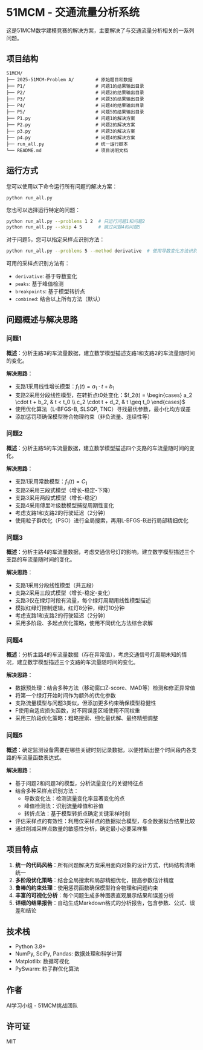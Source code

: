 # 51MCM - 交通流量分析系统

这是51MCM数学建模竞赛的解决方案，主要解决了与交通流量分析相关的一系列问题。

## 项目结构

```
51MCM/
├── 2025-51MCM-Problem A/        # 原始题目和数据
├── P1/                          # 问题1的结果输出目录
├── P2/                          # 问题2的结果输出目录
├── P3/                          # 问题3的结果输出目录
├── P4/                          # 问题4的结果输出目录
├── P5/                          # 问题5的结果输出目录
├── P1.py                        # 问题1的解决方案
├── P2.py                        # 问题2的解决方案
├── p3.py                        # 问题3的解决方案
├── p4.py                        # 问题4的解决方案
├── run_all.py                   # 统一运行脚本
└── README.md                    # 项目说明文档
```

## 运行方式

您可以使用以下命令运行所有问题的解决方案：

```bash
python run_all.py
```

您也可以选择运行特定的问题：

```bash
python run_all.py --problems 1 2  # 只运行问题1和问题2
python run_all.py --skip 4 5      # 跳过问题4和问题5
```

对于问题5，您可以指定采样点识别方法：

```bash
python run_all.py --problems 5 --method derivative  # 使用导数变化方法识别采样点
```

可用的采样点识别方法有：
- `derivative`: 基于导数变化
- `peaks`: 基于峰值检测
- `breakpoints`: 基于模型转折点
- `combined`: 结合以上所有方法（默认）

## 问题概述与解决思路

### 问题1

**概述**：分析主路3的车流量数据，建立数学模型描述支路1和支路2的车流量随时间的变化。

**解决思路**：
- 支路1采用线性增长模型：$f_1(t) = a_1 \cdot t + b_1$
- 支路2采用分段线性模型，在转折点t0处变化：$f_2(t) = \begin{cases} a_2 \cdot t + b_2, & t < t_0 \\ c_2 \cdot t + d_2, & t \geq t_0 \end{cases}$
- 使用优化算法（L-BFGS-B, SLSQP, TNC）寻找最优参数，最小化均方误差
- 添加惩罚项确保模型符合物理约束（非负流量、连续性等）

### 问题2

**概述**：分析主路5的车流量数据，建立数学模型描述四个支路的车流量随时间的变化。

**解决思路**：
- 支路1采用常数模型：$f_1(t) = C_1$
- 支路2采用三段式模型（增长-稳定-下降）
- 支路3采用两段式模型（增长-稳定）
- 支路4采用傅里叶级数模型捕捉周期性变化
- 考虑支路1和支路2的行驶延迟（2分钟）
- 使用粒子群优化（PSO）进行全局搜索，再用L-BFGS-B进行局部精细优化

### 问题3

**概述**：分析主路4的车流量数据，考虑交通信号灯的影响，建立数学模型描述三个支路的车流量随时间的变化。

**解决思路**：
- 支路1采用分段线性模型（共五段）
- 支路2采用三段式模型（增长-稳定-变化）
- 支路3仅在绿灯时段有流量，每个绿灯周期用线性模型描述
- 模拟红绿灯控制逻辑，红灯8分钟，绿灯10分钟
- 考虑支路1和支路2的行驶延迟（2分钟）
- 采用多阶段、多起点优化策略，使用不同优化方法综合求解

### 问题4

**概述**：分析主路4的车流量数据（存在异常值），考虑交通信号灯周期未知的情况，建立数学模型描述三个支路的车流量随时间的变化。

**解决思路**：
- 数据预处理：结合多种方法（移动窗口Z-score、MAD等）检测和修正异常值
- 将第一个绿灯开始时间作为额外的优化参数
- 支路流量模型与问题3类似，但添加更多约束确保模型稳健性
- F使用自适应损失函数，对不同误差区域使用不同权重
- 采用三阶段优化策略：粗略搜索、细化最优解、最终精细调整

### 问题5

**概述**：确定监测设备需要在哪些关键时刻记录数据，以便推断出整个时间段内各支路的车流量函数表达式。

**解决思路**：
- 基于问题2和问题3的模型，分析流量变化的关键特征点
- 结合多种采样点识别方法：
  - 导数变化法：检测流量变化率显著变化的点
  - 峰值检测法：识别流量峰值和谷值
  - 转折点法：基于模型转折点确定关键采样时刻
- 评估采样点的有效性：利用仅采样点的数据拟合模型，与全数据拟合结果比较
- 通过削减采样点数量的敏感性分析，确定最小必要采样集

## 项目特点

1. **统一的代码风格**：所有问题解决方案采用面向对象的设计方式，代码结构清晰统一
2. **多阶段优化策略**：结合全局搜索和局部精细优化，提高参数估计精度
3. **鲁棒的约束处理**：使用惩罚函数确保模型符合物理和问题约束
4. **丰富的可视化分析**：每个问题生成多种图表直观展示结果和误差分析
5. **详细的结果报告**：自动生成Markdown格式的分析报告，包含参数、公式、误差和结论

## 技术栈

- Python 3.8+
- NumPy, SciPy, Pandas: 数据处理和科学计算
- Matplotlib: 数据可视化
- PySwarm: 粒子群优化算法

## 作者

AI学习小组 - 51MCM挑战团队

## 许可证

MIT